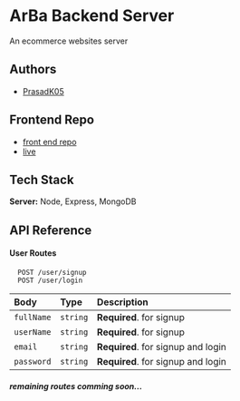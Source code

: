 # ArBa Backend Server

An ecommerce websites server

## Authors

- [PrasadK05](https://github.com/PrasadK05)

## Frontend Repo

 
- [front end repo](https://github.com/PrasadK05/arba_frontend)
- [live](https://incomparable-kangaroo-c5ac82.netlify.app/)

## Tech Stack


**Server:** Node, Express, MongoDB

## API Reference

#### User Routes

```http
  POST /user/signup
  POST /user/login
```

| Body | Type     | Description                |
| :-------- | :------- | :------------------------- |
| `fullName` | `string` | **Required**. for signup  |
| `userName` | `string` | **Required**.  for signup|
| `email` | `string` | **Required**.  for signup and login|
| `password` | `string` | **Required**. for signup and login|

##### remaining routes comming soon...
